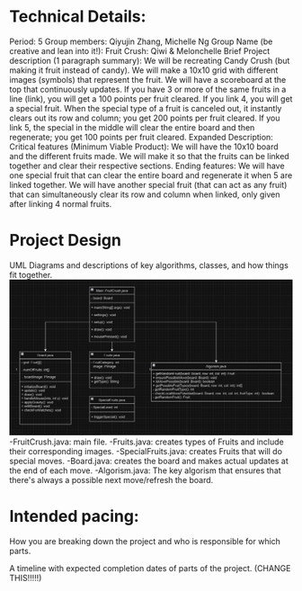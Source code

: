
# Technical Details:

Period: 5
Group members: Qiyujin Zhang, Michelle Ng
Group Name (be creative and lean into it!): Fruit Crush: Qiwi & Melonchelle
Brief Project description (1 paragraph summary): We will be recreating Candy Crush (but making it fruit instead of candy). We will make a 10x10 grid with different images (symbols) that represent the fruit. We will have a scoreboard at the top that continuously updates. If you have 3 or more of the same fruits in a line (link), you will get a 100 points per fruit cleared. If you link 4, you will get a special fruit. When the special type of a fruit is canceled out, it instantly clears out its row and column; you get 200 points per fruit cleared. If you link 5, the special in the middle will clear the entire board and then regenerate; you get 100 points per fruit cleared.
Expanded Description:
Critical features (Minimum Viable Product): We will have the 10x10 board and the different fruits made. We will make it so that the fruits can be linked together and clear their respective sections.
Ending features: We will have one special fruit that can clear the entire board and regenerate it when 5 are linked together. We will have another special fruit (that can act as any fruit) that can simultaneously clear its row and column when linked, only given after linking 4 normal fruits.

# Project Design

UML Diagrams and descriptions of key algorithms, classes, and how things fit together.
![Alt text](ClassDiagramOne.png?raw=true "Class Diagram" )
 -FruitCrush.java: main file. 
   -Fruits.java: creates types of Fruits and include their corresponding images. 
     -SpecialFruits.java: creates Fruits that will do special moves. 
   -Board.java: creates the board and makes actual updates at the end of each move. 
   -Algorism.java: The key algorism that ensures that there's always a possible next move/refresh the board. 

# Intended pacing:

How you are breaking down the project and who is responsible for which parts.

A timeline with expected completion dates of parts of the project. (CHANGE THIS!!!!!)
